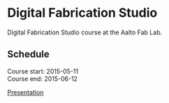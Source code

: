 # Digital Fabrication Studio
Digital Fabrication Studio course at the Aalto Fab Lab.

## Schedule

Course start: 2015-05-11  
Course end: 2015-06-12

[Presentation](http://kr15h.github.io/digital-fabrication-studio/courses/2015-05-aalto/presentation)